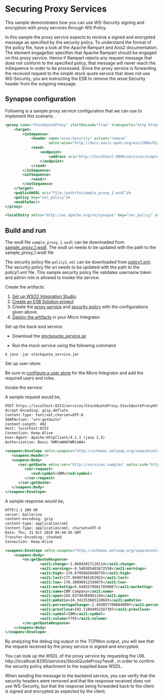 # Securing Proxy Services
This sample demonstrates how you can use WS-Security signing and encryption with proxy services through WS-Policy.

In this sample the proxy service expects to receive a signed and encrypted message as specified by the security policy. To understand the format of the policy file, have a look at the Apache Rampart and Axis2 documentation. The element   engageSec  specifies that Apache Rampart should be engaged on this proxy service. Hence if Rampart rejects any request message that does not conform to the specified policy, that message will never reach the   inSequence  in order to be processed. Since the proxy service is forwarding the received request to the simple stock quote service that does not use WS-Security, you are instructing the ESB to remove the wsse:Security header from the outgoing message.

## Synapse configuration

Following is a sample proxy service configuration that we can use to implement this scenario.

```xml tab='Proxy Service'
<proxy name="StockQuoteProxy" startOnLoad="true" transports="http https" xmlns="http://ws.apache.org/ns/synapse">
    <target>
        <inSequence>
            <header name="wsse:Security" action="remove"
                    xmlns:wsse="http://docs.oasis-open.org/wss/2004/01/oasis-200401-wss-wssecurity-secext-1.0.xsd"/>
            <send>
                <endpoint>
                    <address uri="http://localhost:9000/services/SimpleStockQuoteService"/>
                </endpoint>
            </send>
        </inSequence>
        <outSequence>
            <send/>
        </outSequence>
    </target>
    <publishWSDL uri="file:/path/to/sample_proxy_1.wsdl"/>
    <policy key="sec_policy"/>
    <enableSec/>
</proxy>
```

```xml tab='Local Entry'
<localEntry xmlns="http://ws.apache.org/ns/synapse" key="sec_policy" src="file:/path/to/policy1.xml"/>
```

## Build and run

The wsdl file `sample_proxy_1.wsdl` can be downloaded from  [sample_proxy_1.wsdl](https://github.com/wso2-docs/WSO2_EI/blob/master/samples-protocol-switching/sample_proxy_1.wsdl). 
The wsdl uri needs to be updated with the path to the sample_proxy_1.wsdl file

The security policy file `policy1.xml` can be downloaded from  [policy1.xml](https://github.com/wso2-docs/WSO2_EI/blob/master/sec-policies/policy1.xml). 
The security policy file uri needs to be updated with the path to the policy1.xml file.
This sample security policy file validates username token and admin role is allowed to invoke the service. 

Create the artifacts:

1. [Set up WSO2 Integration Studio](../../../../develop/installing-WSO2-Integration-Studio).
2. [Create an ESB Solution project](../../../../develop/creating-projects/#esb-config-project)
3. Create the [proxy service](../../../../develop/creating-artifacts/creating-a-proxy-service) and [security policy](../../../../develop/creating-artifacts/registry/creating-local-registry-entries) with the configurations given above.
4. [Deploy the artifacts](../../../../develop/deploy-and-run) in your Micro Integrator.

Set up the back-end service:

* Download the [stockquote_service.jar](
https://github.com/wso2-docs/WSO2_EI/blob/master/Back-End-Service/stockquote_service.jar)

* Run the mock service using the following command
```
$ java -jar stockquote_service.jar
```
Set up user-store:

Be sure to [configure a user store](../../../../setup/user_stores/setting_up_ro_ldap) for the Micro Integrator and add the required users and roles.

Invoke the service:

A sample request would be,

```xml
POST https://localhost:8253/services/StockQuoteProxy.StockQuoteProxyHttpSoap11Endpoint HTTP/1.1
Accept-Encoding: gzip,deflate
Content-Type: text/xml;charset=UTF-8
SOAPAction: "urn:getQuote"
Content-Length: 492
Host: localhost:8253
Connection: Keep-Alive
User-Agent: Apache-HttpClient/4.1.1 (java 1.5)
Authorization: Basic YWRtaW46YWRtaW4=

<soapenv:Envelope xmlns:soapenv="http://schemas.xmlsoap.org/soap/envelope/" xmlns:ser="http://services.samples" xmlns:xsd="http://services.samples/xsd">
   <soapenv:Header/>
   <soapenv:Body>
      <ser:getQuote xmlns:ser="http://services.samples" xmlns:xsd="http://services.samples/xsd">
         <ser:request>
            <xsd:symbol>IBM</xsd:symbol>
         </ser:request>
      </ser:getQuote>
   </soapenv:Body>
</soapenv:Envelope>
```
A sample response would be,

```xml
HTTP/1.1 200 OK
server: ballerina
content-encoding: gzip
content-type: application/xml
Content-Type: application/xml; charset=UTF-8
Date: Thu, 31 Oct 2019 04:44:45 GMT
Transfer-Encoding: chunked
Connection: Keep-Alive

<soapenv:Envelope xmlns:soapenv="http://schemas.xmlsoap.org/soap/envelope/" xmlns:ax21="http://services.samples/xsd" xmlns:ns="http://services.samples">
    <soapenv:Body>
        <ns:getQuoteResponse>
                <ax21:change>-2.86843917118114</ax21:change>
                <ax21:earnings>-8.540305401672558</ax21:earnings>
                <ax21:high>-176.67958828498735</ax21:high>
                <ax21:last>177.66987465262923</ax21:last>
                <ax21:low>-176.30898912339075</ax21:low>
                <ax21:marketCap>5.649557998178506E7</ax21:marketCap>
                <ax21:name>IBM Company</ax21:name>
                <ax21:open>185.62740369461244</ax21:open>
                <ax21:peRatio>24.341353665128693</ax21:peRatio>
                <ax21:percentageChange>-1.4930577008849097</ax21:percentageChange>
                <ax21:prevClose>192.11844053187397</ax21:prevClose>
                <ax21:symbol>IBM</ax21:symbol>
                <ax21:volume>7791</ax21:volume>
        </ns:getQuoteResponse>
    </soapenv:Body>
</soapenv:Envelope>
```

By analyzing the debug log output or the TCPMon output, you will see that the request received by the proxy service is signed and encrypted.

You can look up the WSDL of the proxy service by requesting the URL http://localhost:8290/services/StockQuoteProxy?wsdl , in order to confirm the security policy attachment to the supplied base WSDL.

When sending the message to the backend service, you can verify that the security headers were removed and that the response received does not use WS-Security, but that the response being forwarded back to the client is signed and encrypted as expected by the client.